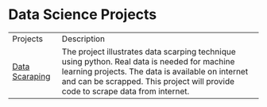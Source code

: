 # Data Science Projects 

<table>
<tr>
    <td>Projects</td>
    <td>Description</td>
</tr>
<tr>
    <td> <a href='https://github.com/rajan2275/Data-Science-Projects/tree/master/Data%20Scaraping'>Data Scaraping</a></td>
    <td>The project illustrates data scarping technique 
    using python. Real data is needed for machine learning projects. The data is available on internet and can be scrapped. This project 
    will provide code to scrape data from internet.</td>
</tr>
</table>

